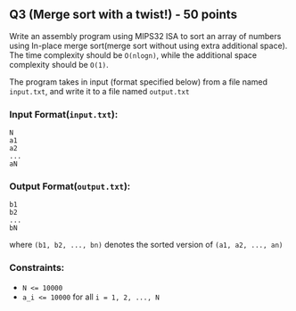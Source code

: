 ## Q3 (Merge sort with a twist!) - 50 points
Write an assembly program using MIPS32 ISA to sort an array of numbers using In-place merge sort(merge sort without using extra additional space). The time complexity should be `O(nlogn)`, while the additional space complexity should be `O(1)`.

The program takes in input (format specified below) from a file named `input.txt`, and write it to a file named `output.txt`

### Input Format(`input.txt`):
```
N
a1
a2
...
aN
```

### Output Format(`output.txt`):
```
b1
b2
...
bN
```

where `(b1, b2, ..., bn)` denotes the sorted version of `(a1, a2, ..., an)`

### Constraints:
* `N <= 10000`
* `a_i <= 10000` for all `i = 1, 2, ..., N`